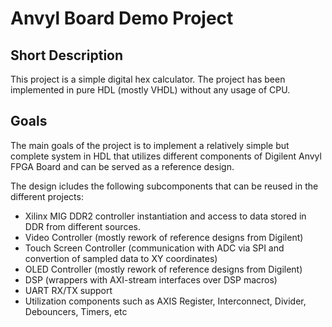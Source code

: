 # Anvyl Board Demo Project

## Short Description
This project is a simple digital hex calculator. The project has been implemented in pure HDL (mostly VHDL) without any usage of CPU.

## Goals
The main goals of the project is to implement a relatively simple but complete system in HDL that utilizes different components of Digilent Anvyl FPGA Board and can be served as a reference design.

The design icludes the following subcomponents that can be reused in the different projects:
* Xilinx MIG DDR2 controller instantiation and access to data stored in DDR from different sources.
* Video Controller (mostly rework of reference designs from Digilent)
* Touch Screen Controller (communication with ADC via SPI and convertion of sampled data to XY coordinates)
* OLED Controller (mostly rework of reference designs from Digilent)
* DSP (wrappers with AXI-stream interfaces over DSP macros)
* UART RX/TX support
* Utilization components such as AXIS Register, Interconnect, Divider, Debouncers, Timers, etc

